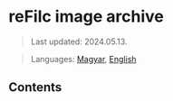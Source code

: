 # reFilc image archive

> Last updated: 2024.05.13.

> Languages: [Magyar](README.md), [English](README_en.md)

## Contents